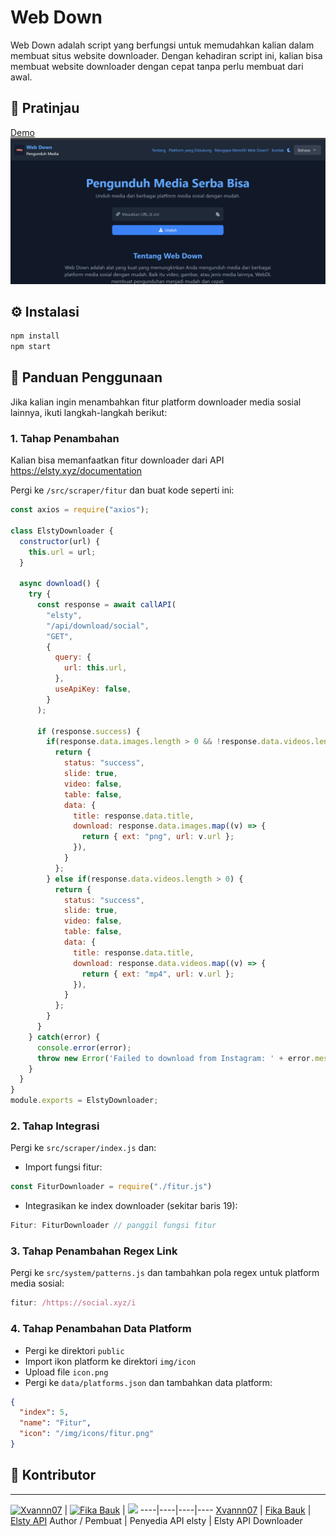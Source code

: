 # Web Down

Web Down adalah script yang berfungsi untuk memudahkan kalian dalam membuat situs website downloader. Dengan kehadiran script ini, kalian bisa membuat website downloader dengan cepat tanpa perlu membuat dari awal.

## 🚀 Pratinjau
[Demo](https://webdl.xvannn.xyz)
![Gambar Pratinjau](https://raw.githubusercontent.com/Xvannn07/web-down/refs/heads/main/gambar/Screenshot%202025-04-08%20140457.png)

## ⚙️ Instalasi
```bash
npm install
npm start
```

## 📖 Panduan Penggunaan
Jika kalian ingin menambahkan fitur platform downloader media sosial lainnya, ikuti langkah-langkah berikut:

### 1. Tahap Penambahan
Kalian bisa memanfaatkan fitur downloader dari API https://elsty.xyz/documentation

Pergi ke `/src/scraper/fitur` dan buat kode seperti ini:

```javascript
const axios = require("axios");

class ElstyDownloader {
  constructor(url) {
    this.url = url;
  }

  async download() {
    try {
      const response = await callAPI(
        "elsty",
        "/api/download/social",
        "GET",
        {
          query: {
            url: this.url,
          },
          useApiKey: false,
        }
      );
      
      if (response.success) {
        if(response.data.images.length > 0 && !response.data.videos.length > 0) {
          return {
            status: "success",
            slide: true,
            video: false,
            table: false,
            data: {
              title: response.data.title,
              download: response.data.images.map((v) => {
                return { ext: "png", url: v.url };
              }),
            }
          };
        } else if(response.data.videos.length > 0) {
          return {
            status: "success",
            slide: true,
            video: false,
            table: false,
            data: {
              title: response.data.title,
              download: response.data.videos.map((v) => {
                return { ext: "mp4", url: v.url };
              }),
            }
          };
        }
      }
    } catch(error) {
      console.error(error);
      throw new Error('Failed to download from Instagram: ' + error.message);
    }
  }
}
module.exports = ElstyDownloader;
```

### 2. Tahap Integrasi
Pergi ke `src/scraper/index.js` dan:
- Import fungsi fitur:
```javascript
const FiturDownloader = require("./fitur.js")
```
- Integrasikan ke index downloader (sekitar baris 19):
```javascript
Fitur: FiturDownloader // panggil fungsi fitur
```

### 3. Tahap Penambahan Regex Link
Pergi ke `src/system/patterns.js` dan tambahkan pola regex untuk platform media sosial:
```javascript
fitur: /https://social.xyz/i
```

### 4. Tahap Penambahan Data Platform
- Pergi ke direktori `public`
- Import ikon platform ke direktori `img/icon`
- Upload file `icon.png`
- Pergi ke `data/platforms.json` dan tambahkan data platform:
```json
{
  "index": 5,
  "name": "Fitur",
  "icon": "/img/icons/fitur.png"
}
```

## 👥 Kontributor

---------

[![Xvannn07](https://github.com/Xvannn07.png?size=100)](https://github.com/Xvannn07) | [![Fika Bauk](https://github.com/firllyfikaa.png?size=100)](https://github.com/firllyfikaa) | <a href="https://elsty.xyz"><img src="https://github.com/Elsty-Api.png?size=100" width="100" hegiht="100"/></a>
----|----|----|----
[Xvannn07](https://github.com/Xvannn07) | [Fika Bauk](https://github.com/firllyfikaa) | [Elsty API](https://elsty.xyz)
Author / Pembuat | Penyedia API elsty | Elsty API Downloader

